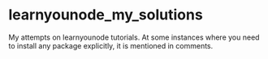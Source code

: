 # learnyounode_my_solutions
My attempts on learnyounode tutorials. At some instances where you need to install any package explicitly, it is mentioned in comments.
